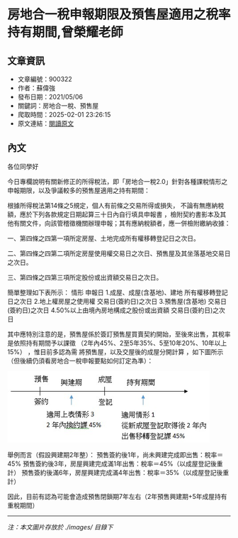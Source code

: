 # 房地合一稅申報期限及預售屋適用之稅率持有期間,曾榮耀老師

## 文章資訊
- 文章編號：900322
- 作者：蘇偉強
- 發布日期：2021/05/06
- 關鍵詞：房地合一稅、預售屋
- 爬取時間：2025-02-01 23:26:15
- 原文連結：[閱讀原文](https://real-estate.get.com.tw/Columns/detail.aspx?no=900322)

## 內文


各位同學好


今日專欄說明有關新修正的所得稅法，即「房地合一稅2.0」針對各種課稅情形之申報期限，以及爭議較多的預售屋適用之持有期間：


根據所得稅法第14條之5規定，個人有前條之交易所得或損失，
不論有無應納稅額，應於下列各款規定日期起算三十日內自行填具申報書
，檢附契約書影本及其他有關文件，向該管稽徵機關辦理申報；其有應納稅額者，應一併檢附繳納收據：


一、第四條之四第一項所定房屋、土地完成所有權移轉登記日之次日。


二、第四條之四第二項所定房屋使用權交易日之次日、預售屋及其坐落基地交易日之次日。


三、第四條之四第三項所定股份或出資額交易日之次日。


簡單整理如下表所示：
情形
申報日
1.成屋、成屋(含基地)、建地
所有權移轉登記日之次日
2.地上權房屋之使用權
交易日(簽約日)之次日
3.預售屋(含基地)
交易日(簽約日)之次日
4.50%以上由境內房地構成之股份或出資額
交易日(簽約日)之次日


其中應特別注意的是，預售屋係於簽訂預售屋買賣契約開始，至後來出售，其稅率是依照持有期間予以課徵
（2年內45%、2至5年35%、5至10年20%、10年以上15%）
，惟目前多認為需
將預售屋，以及交屋後的成屋分開計算
，如下圖所示（但後續仍須看房地合一稅申報要點如何訂定為準）：



![圖片](./images/900322_a37cb4186f01265b2a9e79098655d4cd.jpg)



舉例而言（假設興建期2年整）：
預售簽約後1年，尚未興建完成即出售：稅率＝45%
預售簽約後3年，房屋興建完成滿1年出售：稅率＝45%（以成屋登記後重計）
預售簽約後滿6年，房屋興建完成滿4年出售：稅率＝35%（以成屋登記後重計）


因此，目前有認為可能會造成預售閉鎖期7年左右（2年預售興建期+5年成屋持有重稅期間）

---
*注：本文圖片存放於 ./images/ 目錄下*
